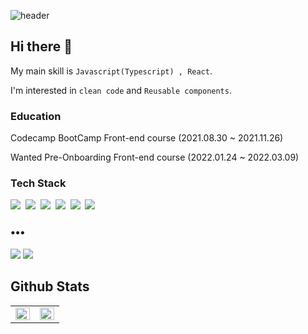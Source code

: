 ![header](https://capsule-render.vercel.app/api?type=wave&color=E45D4C&height=240&section=header&text=Byungjin%20Ahn&fontSize=60&fontColor=ffffff&fontAlignY=40&animation=twinkling)


## Hi there 👋

My main skill is `Javascript(Typescript) , React`.

I'm interested in `clean code` and `Reusable components`.


### Education

Codecamp BootCamp Front-end course (2021.08.30 ~ 2021.11.26) 

Wanted Pre-Onboarding Front-end course (2022.01.24 ~ 2022.03.09)

### Tech Stack
</p>
<p align="left">
  <img src="https://img.shields.io/badge/Javascript-ffb13b?style=flat-square&logo=javascript&logoColor=white"/></a>&nbsp 
  <img src="https://img.shields.io/badge/react-%2320232a.svg?style=flat-square&logo=react&logoColor=%2361DAFB&color=blue"/></a>&nbsp
  <img src="https://img.shields.io/badge/redux-%23593d88.svg?style=flat-square&logo=redux&logoColor=white"/></a>&nbsp
  <img src="https://img.shields.io/badge/typescript-%23007ACC.svg?style=flat-square&logo=typescript&logoColor=white"/></a>&nbsp
  <img src="https://img.shields.io/badge/styled--components-DB7093?style=flat-square&logo=styled-components&logoColor=white"/></a>&nbsp
  <img src="https://img.shields.io/badge/-GraphQL-E10098?style=flat-square&logo=graphql&logoColor=white"/></a>&nbsp
</p>

<h3 align="left">•••</h3>

<p align="left">
  <a target="_blank" href="https://velog.io/@vkvkal0206"><img src="https://img.shields.io/badge/Blog-%2312100E.svg?&style=flat-square&logo=dev.to&logoColor=white" /></a>
<a target="_blank" href="mailto:byungjin0120@gmail.com?subject=Hello,%20From%20Github"><img src="https://img.shields.io/badge/gmail-%23D14836.svg?&style=flat-square&logo=gmail&logoColor=white" /></a>
</p>






## Github Stats  
<table><tr><td valign="top" width="50%">

<img src="https://github-readme-stats.vercel.app/api?username=BByungs&show_icons=true&count_private=true&hide_border=true" align="left" style="width: 100%" />

</td><td valign="top" width="50%">

<img src="https://github-readme-stats.vercel.app/api/top-langs/?username=BByungs&hide_border=true&layout=compact" align="left" style="width: 100%" />

</td></tr></table>  

<br/> 


